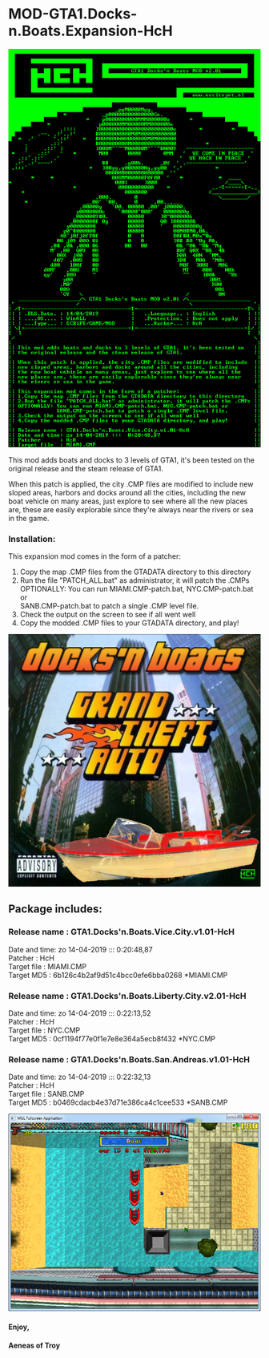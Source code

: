 # MOD-GTA1.Docks-n.Boats.Expansion-HcH
![Alt text](https://github.com/aeneasoftroy/MOD-GTA1.Docks-n.Boats.Expansion-HcH/blob/master/HcH.NFO.png)


This mod adds boats and docks to 3 levels of GTA1, it's been tested on the original release and the steam release of GTA1.                      
                                                                            
When this patch is applied, the city .CMP files are modified to include new sloped areas, harbors and docks around all the cities, including the new boat vehicle on many areas, just explore to see where all the new places are, these are easily explorable since they're always near the rivers or sea in the game.                                           
                                                                            
### Installation:
This expansion mod comes in the form of a patcher:                       
1. Copy the map .CMP files from the GTADATA directory to this directory   
2. Run the file "PATCH_ALL.bat" as administrator, it will patch the .CMPs 
OPTIONALLY: You can run MIAMI.CMP-patch.bat, NYC.CMP-patch.bat or        
            SANB.CMP-patch.bat to patch a single .CMP level file.        
3. Check the output on the screen to see if all went well                 
4. Copy the modded .CMP files to your GTADATA directory, and play!        

![Alt text](https://github.com/aeneasoftroy/MOD-GTA1.Docks-n.Boats.Expansion-HcH/blob/master/GTA1.Docks'n.Boats.Expansion-HcH.png)


## Package includes:

### Release name : GTA1.Docks'n.Boats.Vice.City.v1.01-HcH                    
Date and time: zo 14-04-2019 :::  0:20:48,87                             
Patcher      : HcH                                                       
Target file  : MIAMI.CMP                                                 
Target MD5   : 6b126c4b2af9d51c4bcc0efe6bba0268 *MIAMI.CMP               
                                                                            
### Release name : GTA1.Docks'n.Boats.Liberty.City.v2.01-HcH                 
Date and time: zo 14-04-2019 :::  0:22:13,52                             
Patcher      : HcH                                                       
Target file  : NYC.CMP                                                   
Target MD5   : 0cf1194f77e0f1e7e8e364a5ecb8f432 *NYC.CMP                 
                                                                            
### Release name : GTA1.Docks'n.Boats.San.Andreas.v1.01-HcH                  
Date and time: zo 14-04-2019 :::  0:22:32,13                             
Patcher      : HcH                                                       
Target file  : SANB.CMP                                                  
Target MD5   : b0469cdacb4e37d71e386ca4c1cee533 *SANB.CMP                


![Alt text](https://github.com/aeneasoftroy/MOD-GTA1.Docks-n.Boats.Expansion-HcH/blob/master/2019-03-23_180725.png)

#### Enjoy,

#### Aeneas of Troy
